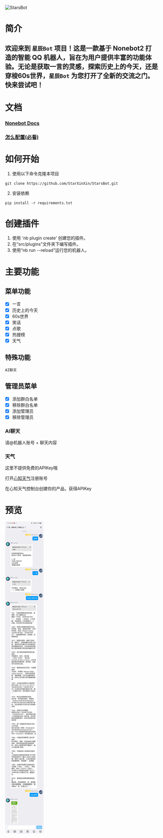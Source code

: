 ![StarsBot](https://socialify.git.ci/StarXinXin/StarsBot/image?forks=1&issues=1&language=1&logo=https%3A%2F%2Favatars.githubusercontent.com%2Fu%2F118031165%3Fv%3D4&name=1&owner=1&stargazers=1&theme=Light)

# 简介

## 欢迎来到 `星辰Bot` 项目！这是一款基于 Nonebot2 打造的智能 QQ 机器人，旨在为用户提供丰富的功能体验。无论是获取一言的灵感，探索历史上的今天，还是穿梭60s世界，`星辰Bot` 为您打开了全新的交流之门。快来尝试吧！

# 文档

### [Nonebot Docs](https://nonebot.dev/)
### [怎么配置(必看)](Config.md)

# 如何开始

1. 使用以下命令克隆本项目

```
git clone https://github.com/StarXinXin/StarsBot.git  
```
2. 安装依赖
```
pip install -r requirements.txt
```

# 创建插件

1. 使用 'nb plugin create' 创建您的插件。
2. 在“src/plugins”文件夹下编写插件。
3. 使用“nb run --reload”运行您的机器人。


# 主要功能

## 菜单功能

* [X]  一言
* [X]  历史上的今天
* [X]  60s世界
* [X]  笑话
* [X]  点歌
* [X]  热搜榜
* [X]  天气

## 特殊功能

```
AI聊天
```

## 管理员菜单

* [X]  添加群白名单
* [X]  移除群白名单
* [X]  添加管理员
* [X]  移除管理员

### AI聊天

请@机器人账号 + 聊天内容

### 天气

这里不提供免费的APIKey哦

打开[心知天气](https://www.seniverse.com/)注册账号

在心知天气控制台创建你的产品，获得APIKey

# 预览

![预览.jpg](Pic/0b91edc82b4e263f89ded597f6f0c9e3.jpg)
